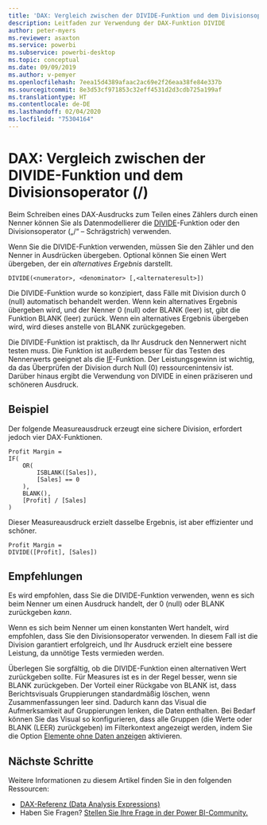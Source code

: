 ```yaml
---
title: 'DAX: Vergleich zwischen der DIVIDE-Funktion und dem Divisionsoperator (/)'
description: Leitfaden zur Verwendung der DAX-Funktion DIVIDE
author: peter-myers
ms.reviewer: asaxton
ms.service: powerbi
ms.subservice: powerbi-desktop
ms.topic: conceptual
ms.date: 09/09/2019
ms.author: v-pemyer
ms.openlocfilehash: 7eea15d4389afaac2ac69e2f26eaa38fe84e337b
ms.sourcegitcommit: 8e3d53cf971853c32eff4531d2d3cdb725a199af
ms.translationtype: HT
ms.contentlocale: de-DE
ms.lasthandoff: 02/04/2020
ms.locfileid: "75304164"
---
```

# <a name="dax-divide-function-vs-divide-operator-"></a>DAX: Vergleich zwischen der DIVIDE-Funktion und dem Divisionsoperator (/)

Beim Schreiben eines DAX-Ausdrucks zum Teilen eines Zählers durch einen Nenner können Sie als Datenmodellierer die [DIVIDE](/dax/divide-function-dax)-Funktion oder den Divisionsoperator („/“ – Schrägstrich) verwenden.

Wenn Sie die DIVIDE-Funktion verwenden, müssen Sie den Zähler und den Nenner in Ausdrücken übergeben. Optional können Sie einen Wert übergeben, der ein _alternatives Ergebnis_ darstellt.

```dax
DIVIDE(<numerator>, <denominator> [,<alternateresult>])
```

Die DIVIDE-Funktion wurde so konzipiert, dass Fälle mit Division durch 0 (null) automatisch behandelt werden. Wenn kein alternatives Ergebnis übergeben wird, und der Nenner 0 (null) oder BLANK (leer) ist, gibt die Funktion BLANK (leer) zurück. Wenn ein alternatives Ergebnis übergeben wird, wird dieses anstelle von BLANK zurückgegeben.

Die DIVIDE-Funktion ist praktisch, da Ihr Ausdruck den Nennerwert nicht testen muss. Die Funktion ist außerdem besser für das Testen des Nennerwerts geeignet als die [IF](/dax/if-function-dax)-Funktion. Der Leistungsgewinn ist wichtig, da das Überprüfen der Division durch Null (0) ressourcenintensiv ist. Darüber hinaus ergibt die Verwendung von DIVIDE in einen präziseren und schöneren Ausdruck.

## <a name="example"></a>Beispiel

Der folgende Measureausdruck erzeugt eine sichere Division, erfordert jedoch vier DAX-Funktionen.

```dax
Profit Margin =
IF(
    OR(
        ISBLANK([Sales]),
        [Sales] == 0
    ),
    BLANK(),
    [Profit] / [Sales]
)
```

Dieser Measureausdruck erzielt dasselbe Ergebnis, ist aber effizienter und schöner.

```dax
Profit Margin =
DIVIDE([Profit], [Sales])
```

## <a name="recommendations"></a>Empfehlungen

Es wird empfohlen, dass Sie die DIVIDE-Funktion verwenden, wenn es sich beim Nenner um einen Ausdruck handelt, der 0 (null) oder BLANK zurückgeben _kann_.

Wenn es sich beim Nenner um einen konstanten Wert handelt, wird empfohlen, dass Sie den Divisionsoperator verwenden. In diesem Fall ist die Division garantiert erfolgreich, und Ihr Ausdruck erzielt eine bessere Leistung, da unnötige Tests vermieden werden.

Überlegen Sie sorgfältig, ob die DIVIDE-Funktion einen alternativen Wert zurückgeben sollte. Für Measures ist es in der Regel besser, wenn sie BLANK zurückgeben. Der Vorteil einer Rückgabe von BLANK ist, dass Berichtsvisuals Gruppierungen standardmäßig löschen, wenn Zusammenfassungen leer sind. Dadurch kann das Visual die Aufmerksamkeit auf Gruppierungen lenken, die Daten enthalten. Bei Bedarf können Sie das Visual so konfigurieren, dass alle Gruppen (die Werte oder BLANK (LEER) zurückgeben) im Filterkontext angezeigt werden, indem Sie die Option [Elemente ohne Daten anzeigen](../desktop-show-items-no-data.md) aktivieren.

## <a name="next-steps"></a>Nächste Schritte

Weitere Informationen zu diesem Artikel finden Sie in den folgenden Ressourcen:

- [DAX-Referenz (Data Analysis Expressions)](/dax/)
- Haben Sie Fragen? [Stellen Sie Ihre Frage in der Power BI-Community.](https://community.powerbi.com/)

